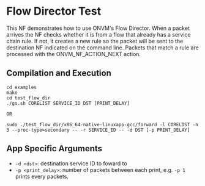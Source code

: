 Flow Director Test
==

This NF demonstrates how to use ONVM's Flow Director. When a packet arrives the NF checks whether it is from a flow that already has a service chain rule. If not, it creates a new rule so the packet will be sent to the destination NF indicated on the command line. Packets that match a rule are processed with the ONVM_NF_ACTION_NEXT action.

Compilation and Execution
--
```
cd examples
make
cd test_flow_dir
./go.sh CORELIST SERVICE_ID DST [PRINT_DELAY]

OR

sudo ./test_flow_dir/x86_64-native-linuxapp-gcc/forward -l CORELIST -n 3 --proc-type=secondary -- -r SERVICE_ID -- -d DST [-p PRINT_DELAY]
```

App Specific Arguments
--
  - `-d <dst>`: destination service ID to foward to
  - `-p <print_delay>`: number of packets between each print, e.g. `-p 1` prints every packets.
